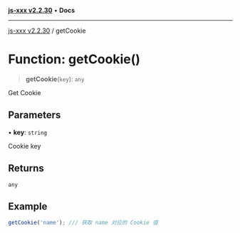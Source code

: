 [**js-xxx v2.2.30**](../README.md) • **Docs**

***

[js-xxx v2.2.30](../README.md) / getCookie

# Function: getCookie()

> **getCookie**(`key`): `any`

Get Cookie

## Parameters

• **key**: `string`

Cookie key

## Returns

`any`

## Example

```ts
getCookie('name'); /// 获取 name 对应的 Cookie 值
```
